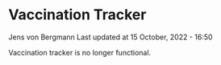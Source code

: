 Vaccination Tracker
================
Jens von Bergmann
Last updated at 15 October, 2022 - 16:50

Vaccination tracker is no longer functional.
